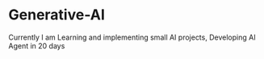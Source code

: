 # Generative-AI
Currently I am Learning and implementing small AI projects, Developing AI Agent in 20 days
